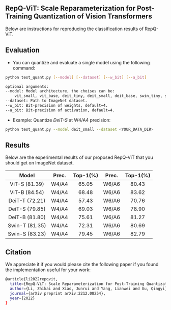 ## RepQ-ViT: Scale Reparameterization for Post-Training Quantization of Vision Transformers

Below are instructions for reproducing the classification results of RepQ-ViT.

## Evaluation

- You can quantize and evaluate a single model using the following command:

```bash
python test_quant.py [--model] [--dataset] [--w_bit] [--a_bit]

optional arguments:
--model: Model architecture, the choises can be: 
    vit_small, vit_base, deit_tiny, deit_small, deit_base, swin_tiny, swin_small.
--dataset: Path to ImageNet dataset.
--w_bit: Bit-precision of weights, default=4.
--a_bit: Bit-precision of activation, default=4.
```

- Example: Quantize *DeiT-S* at W4/A4 precision:

```bash
python test_quant.py --model deit_small --dataset <YOUR_DATA_DIR>
```

## Results

Below are the experimental results of our proposed RepQ-ViT that you should get on ImageNet dataset.

| Model          | Prec. | Top-1(%) | Prec. | Top-1(%) |
|:--------------:|:-----:|:--------:|:-----:|:--------:|
| ViT-S (81.39)  | W4/A4 | 65.05    | W6/A6 | 80.43    |
| ViT-B (84.54)  | W4/A4 | 68.48    | W6/A6 | 83.62    |
| DeiT-T (72.21) | W4/A4 | 57.43    | W6/A6 | 70.76    |
| DeiT-S (79.85) | W4/A4 | 69.03    | W6/A6 | 78.90    |
| DeiT-B (81.80) | W4/A4 | 75.61    | W6/A6 | 81.27    |
| Swin-T (81.35) | W4/A4 | 72.31    | W6/A6 | 80.69    |
| Swin-S (83.23) | W4/A4 | 79.45    | W6/A6 | 82.79    |

## Citation

We appreciate it if you would please cite the following paper if you found the implementation useful for your work:

```bash
@article{li2022repqvit,
  title={RepQ-ViT: Scale Reparameterization for Post-Training Quantization of Vision Transformers},
  author={Li, Zhikai and Xiao, Junrui and Yang, Lianwei and Gu, Qingyi},
  journal={arXiv preprint arXiv:2212.08254},
  year={2022}
}
```

